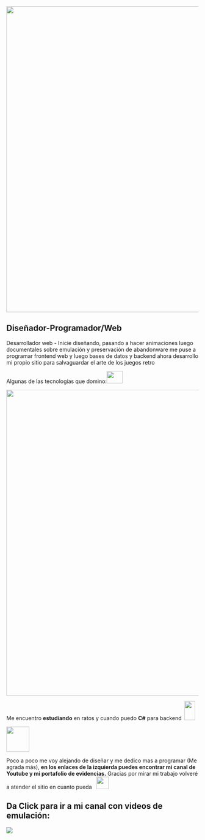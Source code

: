 <div>
 <img src= "https://lh3.googleusercontent.com/pw/AMWts8DFB6ODMvDZLQBphGMAwcqUWfOZe5E-R0mu699_ifzn92JqSjdF_LgyiHz1Khj5WE4EIRnCzCiU5rK0OEjHso3izuaPlwUpx6bO_xULGHRQ0LvxirKOac-ARV1_l2p3f_-aHuc6fpjEmjvH3VG0gsnG=w1280-h640-no?authuser=0" width=800 />
 
 <h2>Diseñador-Programador/Web</h2>
 
 <p>Desarrollador web - Inicie diseñando, pasando a hacer animaciones luego documentales sobre emulación y preservación de abandonware me puse a programar frontend web y luego bases de datos y backend ahora desarrollo mi propio sitio para salvaguardar el arte de los juegos retro</p>
 
 <p>Algunas de las tecnologías que domino:<img src ="https://lh3.googleusercontent.com/pw/AMWts8ACcbrg7c6tsXumfYC3HEPFx6DKZ15NY1pAKR-jqfGgd6cVCINud3ztBZI-k2VPV1G7KSnlmmuH0arizAc9_JiW5ZKcUKhFn78uXUYl3VxDtrziT4-LcCaL7laKkwpxXXptjrC4jjoQGigt-EpAQHzd=w506-h407-no?authuser=0" width=42 height=32/> </p>
<img src="https://lh3.googleusercontent.com/pw/AMWts8D4VpPrdBS_dGQUyw8zxfE0nvLT-jaPX00ezzPR41sXgtljoyovsXyrIJqxWAOyRKPY4_kFEWLoLImytA3rmzoxh02-aQX8Ol5H_yqg0lqE6Tvjs21VqvTHz3f5L4Yty_pVC2jPhjHLJrQjz--KrYu_=w1600-h120-no?authuser=0" width=800 />
 
 
 <p>Me encuentro <strong>estudiando</strong> en ratos y cuando puedo <strong>C#</strong> para backend &nbsp<img src="https://lh3.googleusercontent.com/pw/AMWts8Bf2l8IrvjkyVIVB9tDVzgHF_kMJq3lShrZk6qGWVjeRwzjCz71jV7Una19QSSJC7vFoqQaoJLvxhMTkfa-Bi_cldsJSZUN2lWwBFOFzM0ruI5MnWpY8TGyVovfFo85dO7dupzsTk0ZqAbhS-xv-pni=w280-h508-no?authuser=0" width=28 height=50/></p>
 
 <img src ="https://lh3.googleusercontent.com/pw/AMWts8CezJrO93OVHVqCD_fHdtw7Hiz7ck1OlCLL3V9Y4Cd80vXHDK1TT-lChEyiqZwAFvJTHwBPQX-NQda8PUCXmtso5VoUc9_IT6sbA1zMvHpOqGEsiVcw-dt6SwX84pjzKUiqb-FLlsTFpOQQdER43bRi=w108-h125-no?authuser=0" width=60 height=66 /> 
 
 
 <p>Poco a poco me voy alejando de diseñar y me dedico mas a programar (Me agrada más), <strong>en los enlaces de la izquierda puedes encontrar mi canal de Youtube y mi portafolio de evidencias.</strong> Gracias por mirar mi trabajo volveré a atender el sitio en cuanto pueda &nbsp <img src="https://lh3.googleusercontent.com/pw/AMWts8DkSVZcITLq5rIv20mouz4KK-caOU1HLla3Iw4K0gtp6ajPuHcgwYGY_Pw10DtXo8COW7XvxcqmPoYsBZhDPqZbfE41e-rCV7_c3hYqVeRN2oMMVecKeM4H323Mb6sKhDVcvtKfdBR0AO7140EL9ZBU=w450-h439-no?authuser=0" width=32 height=32 /></p>
 
 
 <h2><strong>Da Click para ir a mi canal con videos de emulación:</strong></h2> <a target="_blank" href="https://www.youtube.com/@nullzero3897" ><img src="https://lh3.googleusercontent.com/pw/AMWts8D2zDUkLWoFsLEzjKB8vhvqtf0N_fy-JzwchV5ioOhopB7njn1LgT5MKb7CTP5eRSCg5MATh219zYbXjQi0OKpRkhkm0jmNuKJLuEqpEUgmb07B6lnITVIyJVDoGVUcLIKOfLtdcSbhvopeo3pgnIwx=w1600-h298-no?authuser=0" /></a>
</div>
  
  
